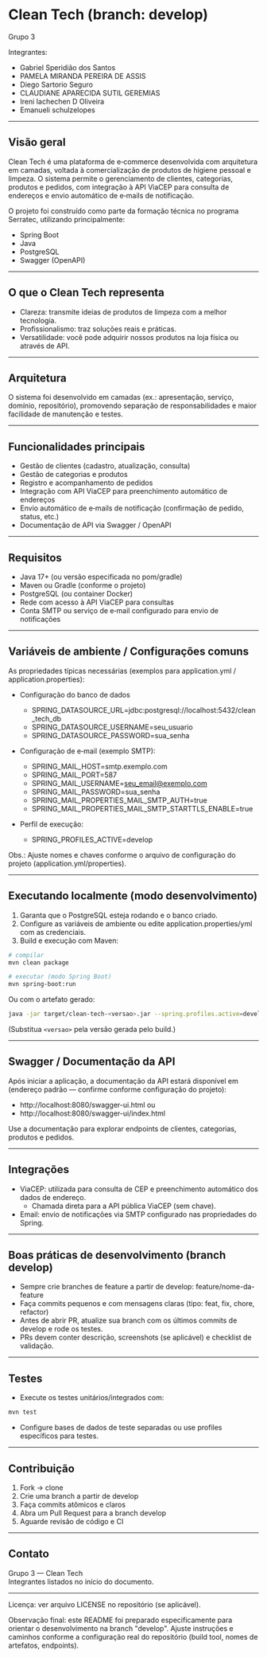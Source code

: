 # Clean Tech (branch: develop)

Grupo 3

Integrantes:
- Gabriel Speridião dos Santos
- PAMELA MIRANDA PEREIRA DE ASSIS
- Diego Sartorio Seguro
- CLAUDIANE APARECIDA SUTIL GEREMIAS
- Ireni Iachechen D Oliveira
- Emanueli schulzelopes

---

## Visão geral

Clean Tech é uma plataforma de e‑commerce desenvolvida com arquitetura em camadas, voltada à comercialização de produtos de higiene pessoal e limpeza. O sistema permite o gerenciamento de clientes, categorias, produtos e pedidos, com integração à API ViaCEP para consulta de endereços e envio automático de e‑mails de notificação.

O projeto foi construído como parte da formação técnica no programa Serratec, utilizando principalmente:
- Spring Boot
- Java
- PostgreSQL
- Swagger (OpenAPI)

---

## O que o Clean Tech representa

- Clareza: transmite ideias de produtos de limpeza com a melhor tecnologia.
- Profissionalismo: traz soluções reais e práticas.
- Versatilidade: você pode adquirir nossos produtos na loja física ou através de API.

---

## Arquitetura

O sistema foi desenvolvido em camadas (ex.: apresentação, serviço, domínio, repositório), promovendo separação de responsabilidades e maior facilidade de manutenção e testes.

---

## Funcionalidades principais

- Gestão de clientes (cadastro, atualização, consulta)
- Gestão de categorias e produtos
- Registro e acompanhamento de pedidos
- Integração com API ViaCEP para preenchimento automático de endereços
- Envio automático de e‑mails de notificação (confirmação de pedido, status, etc.)
- Documentação de API via Swagger / OpenAPI

---

## Requisitos

- Java 17+ (ou versão especificada no pom/gradle)
- Maven ou Gradle (conforme o projeto)
- PostgreSQL (ou container Docker)
- Rede com acesso à API ViaCEP para consultas
- Conta SMTP ou serviço de e‑mail configurado para envio de notificações

---

## Variáveis de ambiente / Configurações comuns

As propriedades típicas necessárias (exemplos para application.yml / application.properties):

- Configuração do banco de dados
  - SPRING_DATASOURCE_URL=jdbc:postgresql://localhost:5432/clean_tech_db
  - SPRING_DATASOURCE_USERNAME=seu_usuario
  - SPRING_DATASOURCE_PASSWORD=sua_senha

- Configuração de e‑mail (exemplo SMTP):
  - SPRING_MAIL_HOST=smtp.exemplo.com
  - SPRING_MAIL_PORT=587
  - SPRING_MAIL_USERNAME=seu_email@exemplo.com
  - SPRING_MAIL_PASSWORD=sua_senha
  - SPRING_MAIL_PROPERTIES_MAIL_SMTP_AUTH=true
  - SPRING_MAIL_PROPERTIES_MAIL_SMTP_STARTTLS_ENABLE=true

- Perfil de execução:
  - SPRING_PROFILES_ACTIVE=develop

Obs.: Ajuste nomes e chaves conforme o arquivo de configuração do projeto (application.yml/properties).

---

## Executando localmente (modo desenvolvimento)

1. Garanta que o PostgreSQL esteja rodando e o banco criado.
2. Configure as variáveis de ambiente ou edite application.properties/yml com as credenciais.
3. Build e execução com Maven:

```bash
# compilar
mvn clean package

# executar (modo Spring Boot)
mvn spring-boot:run
```

Ou com o artefato gerado:

```bash
java -jar target/clean-tech-<versao>.jar --spring.profiles.active=develop
```

(Substitua `<versao>` pela versão gerada pelo build.)

---

## Swagger / Documentação da API

Após iniciar a aplicação, a documentação da API estará disponível em (endereço padrão — confirme conforme configuração do projeto):

- http://localhost:8080/swagger-ui.html
ou
- http://localhost:8080/swagger-ui/index.html

Use a documentação para explorar endpoints de clientes, categorias, produtos e pedidos.

---

## Integrações

- ViaCEP: utilizada para consulta de CEP e preenchimento automático dos dados de endereço.
  - Chamada direta para a API pública ViaCEP (sem chave).
- Email: envio de notificações via SMTP configurado nas propriedades do Spring.

---

## Boas práticas de desenvolvimento (branch develop)

- Sempre crie branches de feature a partir de develop: feature/nome-da-feature
- Faça commits pequenos e com mensagens claras (tipo: feat, fix, chore, refactor)
- Antes de abrir PR, atualize sua branch com os últimos commits de develop e rode os testes.
- PRs devem conter descrição, screenshots (se aplicável) e checklist de validação.

---

## Testes

- Execute os testes unitários/integrados com:
```bash
mvn test
```
- Configure bases de dados de teste separadas ou use profiles específicos para testes.

---

## Contribuição

1. Fork -> clone
2. Crie uma branch a partir de develop
3. Faça commits atômicos e claros
4. Abra um Pull Request para a branch develop
5. Aguarde revisão de código e CI

---

## Contato

Grupo 3 — Clean Tech  
Integrantes listados no início do documento.

---

Licença: ver arquivo LICENSE no repositório (se aplicável).

Observação final: este README foi preparado especificamente para orientar o desenvolvimento na branch "develop". Ajuste instruções e caminhos conforme a configuração real do repositório (build tool, nomes de artefatos, endpoints).
